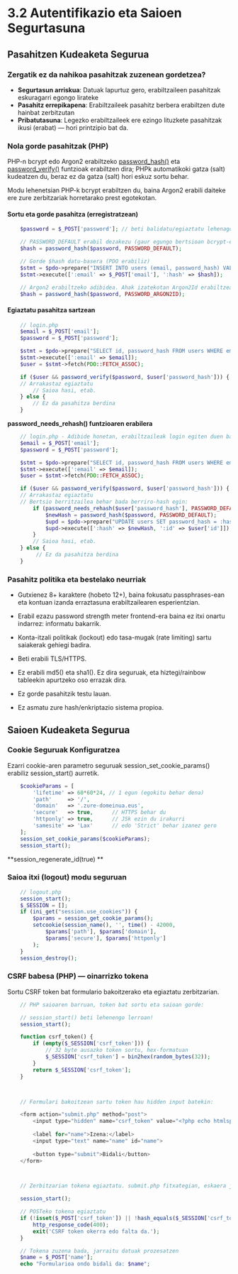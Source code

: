 # 3.2 Autentifikazio eta Saioen Segurtasuna

## Pasahitzen Kudeaketa Segurua

### Zergatik ez da nahikoa pasahitzak zuzenean gordetzea?

- **Segurtasun arriskua**: Datuak lapurtuz gero, erabiltzaileen pasahitzak eskuragarri egongo lirateke
- **Pasahitz errepikapena**: Erabiltzaileek pasahitz berbera erabiltzen dute hainbat zerbitzutan
- **Pribatutasuna**: Legezko erabiltzaileek ere ezingo lituzkete pasahitzak ikusi (erabat) — hori printzipio bat da.

### Nola gorde pasahitzak (PHP)

PHP-n bcrypt edo Argon2 erabiltzeko [password_hash()](https://www.php.net/manual/es/function.password-hash.php) eta [password_verify()](https://www.php.net/manual/es/function.password-verify.php) funtzioak erabiltzen dira; PHPk automatikoki gatza (salt) kudeatzen du, beraz ez da gatza (salt) hori eskuz sortu behar.

Modu lehenetsian PHP-k bcrypt erabiltzen du, baina Argon2 erabili daiteke ere zure zerbitzariak horretarako prest egotekotan.

#### Sortu eta gorde pasahitza (erregistratzean)

```php
    $password = $_POST['password']; // beti balidatu/egiaztatu lehenago

    // PASSWORD_DEFAULT erabil dezakezu (gaur egungo bertsioan bcrypt-en bidez egiten da)
    $hash = password_hash($password, PASSWORD_DEFAULT);

    // Gorde $hash datu-basera (PDO erabiliz)
    $stmt = $pdo->prepare("INSERT INTO users (email, password_hash) VALUES (:email, :hash)");
    $stmt->execute([':email' => $_POST['email'], ':hash' => $hash]);
```

```php
    // Argon2 erabiltzeko adibidea. Ahak izatekotan Argon2Id erabiltzea gomendatzen da.
    $hash = password_hash($password, PASSWORD_ARGON2ID);
```
	
#### Egiaztatu pasahitza sartzean


```php
    // login.php
    $email = $_POST['email'];
    $password = $_POST['password'];

    $stmt = $pdo->prepare("SELECT id, password_hash FROM users WHERE email = :email LIMIT 1");
    $stmt->execute([':email' => $email]);
    $user = $stmt->fetch(PDO::FETCH_ASSOC);

    if ($user && password_verify($password, $user['password_hash'])) {
    // Arrakastaz egiaztatu
        // Saioa hasi, etab.
    } else {
        // Ez da pasahitza berdina
    }
```

**password_needs_rehash() funtzioaren erabilera**

```php
    // login.php - Adibide honetan, erabiltzaileak login egiten duen bakoitzean konfirmatuko du ia erabiltzen duen hash "obsoleto" dagoen, eta egotekotan berriro hasheatuko luke.
    $email = $_POST['email'];
    $password = $_POST['password'];

    $stmt = $pdo->prepare("SELECT id, password_hash FROM users WHERE email = :email LIMIT 1");
    $stmt->execute([':email' => $email]);
    $user = $stmt->fetch(PDO::FETCH_ASSOC);

    if ($user && password_verify($password, $user['password_hash'])) {
    // Arrakastaz egiaztatu
    // Bertsio berritzailea behar bada berriro-hash egin:
        if (password_needs_rehash($user['password_hash'], PASSWORD_DEFAULT)) {
            $newHash = password_hash($password, PASSWORD_DEFAULT);
            $upd = $pdo->prepare("UPDATE users SET password_hash = :hash WHERE id = :id");
            $upd->execute([':hash' => $newHash, ':id' => $user['id']]);
        }
        // Saioa hasi, etab.
    } else {
         // Ez da pasahitza berdina
    }
```

### Pasahitz politika eta bestelako neurriak

- Gutxienez 8+ karaktere (hobeto 12+), baina fokusatu passphrases-ean eta kontuan izanda erraztasuna erabiltzailearen esperientzian.
- Erabil ezazu password strength meter frontend-era baina ez itxi onartu indarrez: informatu bakarrik.
- Konta-itzali politikak (lockout) edo tasa-mugak (rate limiting) sartu saiakerak gehiegi badira.
- Beti erabili TLS/HTTPS.

- Ez erabili md5() eta sha1(). Ez dira seguruak, eta hiztegi/rainbow tableekin apurtzeko oso errazak dira.
- Ez gorde pasahitzik testu lauan.
- Ez asmatu zure hash/enkriptazio sistema propioa.

## Saioen Kudeaketa Segurua

### Cookie Seguruak Konfiguratzea

Ezarri cookie-aren parametro seguruak session_set_cookie_params() erabiliz session_start() aurretik.

```php
    $cookieParams = [
        'lifetime' => 60*60*24, // 1 egun (egokitu behar dena)
        'path'     => '/',
        'domain'   => '.zure-domeinua.eus',
        'secure'   => true,      // HTTPS behar du
        'httponly' => true,      // JSk ezin du irakurri
        'samesite' => 'Lax'      // edo 'Strict' behar izanez gero
    ];
    session_set_cookie_params($cookieParams);
    session_start();
```

**session_regenerate_id(true) **



### Saioa itxi (logout) modu seguruan

```php
    // logout.php
    session_start();
    $_SESSION = [];
    if (ini_get("session.use_cookies")) {
        $params = session_get_cookie_params();
        setcookie(session_name(), '', time() - 42000,
            $params['path'], $params['domain'],
            $params['secure'], $params['httponly']
        );
    }
    session_destroy();
```

### CSRF babesa (PHP) — oinarrizko tokena

Sortu CSRF token bat formulario bakoitzerako eta egiaztatu zerbitzarian.

```php
    // PHP saioaren barruan, token bat sortu eta saioan gorde:

    // session_start() beti lehenengo lerroan!
    session_start();

    function csrf_token() {
        if (empty($_SESSION['csrf_token'])) {
            // 32 byte ausazko token sortu, hex-formatuan
            $_SESSION['csrf_token'] = bin2hex(random_bytes(32));
        }
        return $_SESSION['csrf_token'];
    }



    // Formulari bakoitzean sartu token hau hidden input batekin:

    <form action="submit.php" method="post">
        <input type="hidden" name="csrf_token" value="<?php echo htmlspecialchars(csrf_token()); ?>">
        
        <label for="name">Izena:</label>
        <input type="text" name="name" id="name">
        
        <button type="submit">Bidali</button>
    </form>



    // Zerbitzarian tokena egiaztatu. submit.php fitxategian, eskaera jasotzean:

    session_start();

    // POSTeko tokena egiaztatu
    if (!isset($_POST['csrf_token']) || !hash_equals($_SESSION['csrf_token'], $_POST['csrf_token'])) {
        http_response_code(400);
        exit('CSRF token okerra edo falta da.');
    }

    // Tokena zuzena bada, jarraitu datuak prozesatzen
    $name = $_POST['name'];
    echo "Formularioa ondo bidali da: $name";
```